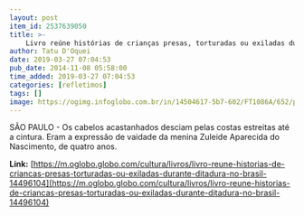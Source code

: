 ```yaml
---
layout: post
item_id: 2537639050
title: >-
    Livro reúne histórias de crianças presas, torturadas ou exiladas durante a ditadura no Brasil
author: Tatu D'Oquei
date: 2019-03-27 07:04:53
pub_date: 2014-11-08 05:58:00
time_added: 2019-03-27 07:04:53
categories: [refletimos]
tags: []
image: https://ogimg.infoglobo.com.br/in/14504617-5b7-602/FT1086A/652/prosa_infancia_roubada.jpg
---
```


SÃO PAULO - Os cabelos acastanhados desciam pelas costas estreitas até a cintura. Eram a expressão de vaidade da menina Zuleide Aparecida do Nascimento, de quatro anos.

**Link:** [https://m.oglobo.globo.com/cultura/livros/livro-reune-historias-de-criancas-presas-torturadas-ou-exiladas-durante-ditadura-no-brasil-14496104](https://m.oglobo.globo.com/cultura/livros/livro-reune-historias-de-criancas-presas-torturadas-ou-exiladas-durante-ditadura-no-brasil-14496104)


